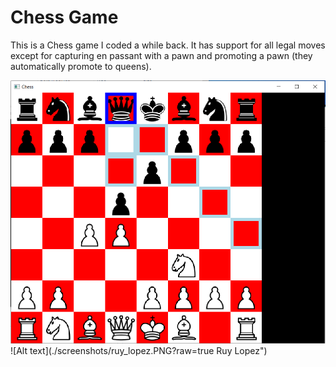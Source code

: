 # Chess Game
This is a Chess game I coded a while back. It has support for all legal moves except for capturing en passant with a pawn and promoting a pawn (they automatically promote to queens).

![Alt text](./screenshots/queens_gambit.PNG?raw=true "Queen's Pawn Gambit")
![Alt text](./screenshots/ruy_lopez.PNG?raw=true Ruy Lopez")
